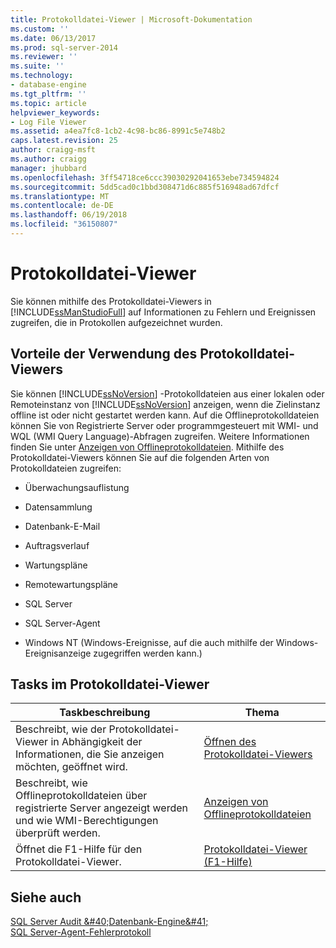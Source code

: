 ```yaml
---
title: Protokolldatei-Viewer | Microsoft-Dokumentation
ms.custom: ''
ms.date: 06/13/2017
ms.prod: sql-server-2014
ms.reviewer: ''
ms.suite: ''
ms.technology:
- database-engine
ms.tgt_pltfrm: ''
ms.topic: article
helpviewer_keywords:
- Log File Viewer
ms.assetid: a4ea7fc8-1cb2-4c98-bc86-8991c5e748b2
caps.latest.revision: 25
author: craigg-msft
ms.author: craigg
manager: jhubbard
ms.openlocfilehash: 3ff54718ce6ccc39030292041653ebe734594824
ms.sourcegitcommit: 5dd5cad0c1bbd308471d6c885f516948ad67dfcf
ms.translationtype: MT
ms.contentlocale: de-DE
ms.lasthandoff: 06/19/2018
ms.locfileid: "36150807"
---
```

# <a name="log-file-viewer"></a>Protokolldatei-Viewer
  Sie können mithilfe des Protokolldatei-Viewers in [!INCLUDE[ssManStudioFull](../../includes/ssmanstudiofull-md.md)] auf Informationen zu Fehlern und Ereignissen zugreifen, die in Protokollen aufgezeichnet wurden.  
  
## <a name="benefits-of-using-log-file-viewer"></a>Vorteile der Verwendung des Protokolldatei-Viewers  
 Sie können [!INCLUDE[ssNoVersion](../../includes/ssnoversion-md.md)] -Protokolldateien aus einer lokalen oder Remoteinstanz von [!INCLUDE[ssNoVersion](../../includes/ssnoversion-md.md)] anzeigen, wenn die Zielinstanz offline ist oder nicht gestartet werden kann. Auf die Offlineprotokolldateien können Sie von Registrierte Server oder programmgesteuert mit WMI- und WQL (WMI Query Language)-Abfragen zugreifen. Weitere Informationen finden Sie unter [Anzeigen von Offlineprotokolldateien](view-offline-log-files.md). Mithilfe des Protokolldatei-Viewers können Sie auf die folgenden Arten von Protokolldateien zugreifen:  
  
-   Überwachungsauflistung  
  
-   Datensammlung  
  
-   Datenbank-E-Mail  
  
-   Auftragsverlauf  
  
-   Wartungspläne  
  
-   Remotewartungspläne  
  
-   SQL Server  
  
-   SQL Server-Agent  
  
-   Windows NT (Windows-Ereignisse, auf die auch mithilfe der Windows-Ereignisanzeige zugegriffen werden kann.)  
  
## <a name="log-file-viewer-tasks"></a>Tasks im Protokolldatei-Viewer  
  
|Taskbeschreibung|Thema|  
|----------------------|-----------|  
|Beschreibt, wie der Protokolldatei-Viewer in Abhängigkeit der Informationen, die Sie anzeigen möchten, geöffnet wird.|[Öffnen des Protokolldatei-Viewers](open-log-file-viewer.md)|  
|Beschreibt, wie Offlineprotokolldateien über registrierte Server angezeigt werden und wie WMI-Berechtigungen überprüft werden.|[Anzeigen von Offlineprotokolldateien](view-offline-log-files.md)|  
|Öffnet die F1-Hilfe für den Protokolldatei-Viewer.|[Protokolldatei-Viewer (F1-Hilfe)](log-file-viewer-f1-help.md)|  
  
## <a name="see-also"></a>Siehe auch  
 
  [SQL Server Audit &amp;#40;Datenbank-Engine&amp;#41;](../security/auditing/sql-server-audit-database-engine.md)   
 [SQL Server-Agent-Fehlerprotokoll](../../ssms/agent/sql-server-agent-error-log.md)  
  
  